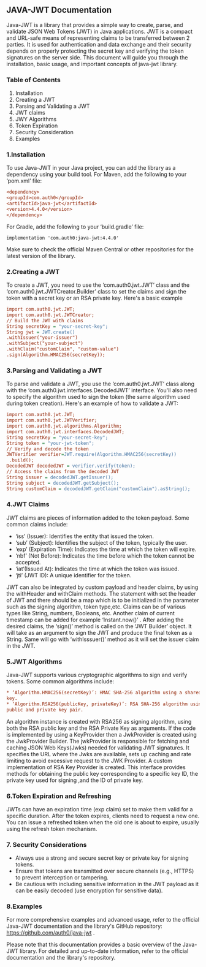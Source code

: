 ## JAVA-JWT Documentation
Java-JWT is a library that provides a simple way to create, parse, and validate JSON Web
Tokens (JWT) in Java applications. JWT is a compact and URL-safe means of representing
claims to be transferred between 2 parties. It is used for authentication and data exchange and
their security depends on properly protecting the secret key and verifying the token signatures
on the server side.
This document will guide you through the installation, basic usage, and important concepts of
java-jwt library.


### Table of Contents

1. Installation
2. Creating a JWT
3. Parsing and Validating a JWT
4. JWT claims
5. JWY Algorithms
6. Token Expiration
7. Security Consideration
8. Examples

### 1.Installation
    
 To use Java-JWT in your Java project, you can add the library as a dependency using your build tool. For Maven, add the following to your ‘pom.xml’ file:
   ```ini
   <dependency>
   <groupId>com.auth0</groupId>
   <artifactId>java-jwt</artifactId>
   <version>4.4.0</version>
   </dependency>
   ```
For Gradle, add the following to your ‘build.gradle’ file:
   ```
   implementation 'com.auth0:java-jwt:4.4.0'
   ```
Make sure to check the official Maven Central or other repositories for the latest version of the library.

### 2.Creating a JWT

To create a JWT, you need to use the ‘com.auth0.jwt.JWT’ class and the
‘com.auth0.jwt.JWTCreator.Builder’ class to set the claims and sign the token with a secret key
or an RSA private key. Here's a basic example

```ini
import com.auth0.jwt.JWT;
import com.auth0.jwt.JWTCreator;
// Build the JWT with claims
String secretKey = "your-secret-key";
String jwt = JWT.create()
.withIssuer("your-issuer")
.withSubject("your-subject")
.withClaim("customClaim", "custom-value")
.sign(Algorithm.HMAC256(secretKey));
```
### 3.Parsing and Validating a JWT

To parse and validate a JWT, you use the ‘com.auth0.jwt.JWT’ class along with the
‘com.auth0.jwt.interfaces.DecodedJWT’ interface. You'll also need to specify the algorithm used
to sign the token (the same algorithm used during token creation). Here's an example of how to
validate a JWT:

```ini
import com.auth0.jwt.JWT;
import com.auth0.jwt.JWTVerifier;
import com.auth0.jwt.algorithms.Algorithm;
import com.auth0.jwt.interfaces.DecodedJWT;
String secretKey = "your-secret-key";
String token = "your-jwt-token";
// Verify and decode the token
JWTVerifier verifier=JWT.require(Algorithm.HMAC256(secretKey))
 .build();
DecodedJWT decodedJWT = verifier.verify(token);
// Access the claims from the decoded JWT
String issuer = decodedJWT.getIssuer();
String subject = decodedJWT.getSubject();
String customClaim = decodedJWT.getClaim("customClaim").asString();
```

### 4.JWT Claims

JWT claims are pieces of information added to the token payload. Some common claims include:
* ‘iss’ (Issuer): Identifies the entity that issued the token.
* ‘sub’ (Subject): Identifies the subject of the token, typically the user.
* ‘exp’ (Expiration Time): Indicates the time at which the token will expire.
* ‘nbf’ (Not Before): Indicates the time before which the token cannot be accepted.
* ‘iat‘(Issued At): Indicates the time at which the token was issued.
* ‘jti’ (JWT ID): A unique identifier for the token.

JWT can also be integrated by custom payload and header claims, by using the withHeader and
withClaim methods. The statement with set the header of JWT and there should be a map which is to
be initialized in the parameter such as the signing algorithm, token type,etc.
Claims can be of various types like String, numbers, Booleans, etc. Another claim of current
timestamp can be added for example ‘Instant.now()’ . After adding the desired claims, the ‘sign()’
method is called on the ‘JWT Builder’ object. It will take as an argument to sign the JWT and produce
the final token as a String. Same will go with ‘withIsssuer()’ method as it will set the issuer claim in
the JWT.

### 5.JWT Algorithms

Java-JWT supports various cryptographic algorithms to sign and verify tokens. Some common
algorithms include:
```ini
* ‘Algorithm.HMAC256(secretKey)’: HMAC SHA-256 algorithm using a shared secret
key.
* ‘Algorithm.RSA256(publicKey, privateKey)’: RSA SHA-256 algorithm using an RSA
public and private key pair.
```

An algorithm instance is created with RSA256 as signing algorithm, using both the RSA public
key and the RSA Private Key as arguments.
If the code is implemented by using a KeyProvider then a JwkProvider is created using the
JwkProvider Builder. The jwkProvider is responsible for fetching and caching JSON Web
Keys(Jwks) needed for validating JWT signatures. It specifies the URL where the Jwks are
available, sets up caching and rate limiting to avoid excessive request to the JWK Provider.
A custom implementation of RSA Key Provider is created. This interface provides methods for
obtaining the public key corresponding to a specific key ID, the private key used for signing ,and
the ID of private key.

### 6.Token Expiration and Refreshing

   JWTs can have an expiration time (exp claim) set to make them valid for a specific duration.
   After the token expires, clients need to request a new one. You can issue a refreshed token when
   the old one is about to expire, usually using the refresh token mechanism.

### 7. Security Considerations

   * Always use a strong and secure secret key or private key for signing tokens.
   * Ensure that tokens are transmitted over secure channels (e.g., HTTPS) to prevent interception or tampering.
   * Be cautious with including sensitive information in the JWT payload as it can be easily decoded (use encryption for sensitive data).

### 8.Examples
   
   For more comprehensive examples and advanced usage, refer to the official Java-JWT
   documentation and the library's GitHub repository: https://github.com/auth0/java-jwt .

   Please note that this documentation provides a basic overview of the Java-JWT library. For
   detailed and up-to-date information, refer to the official documentation and the library's
   repository.